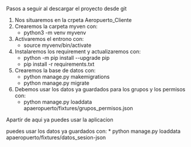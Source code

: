 Pasos a seguir al descargar el proyecto desde git

1. Nos situaremos en la crpeta Aeropuerto_Cliente
2. Crearemos la carpeta myven con:
    * python3 -m venv myvenv
3. Activaremos el entrono con:
    * source myvenv/bin/activate
4. Instalaremos los requirement y actualizaremos con:
    * python -m pip install --upgrade pip
    * pip install -r requirements.txt
5. Crearemos la base de datos con:
    * python manage.py makemigrations
    * python manage.py migrate
6. Debemos usar los datos ya guardados para los grupos y los permisos con:
    * python manage.py loaddata apaeropuerto/fixtures/grupos_permisos.json

Apartir de aqui ya puedes usar la aplicacion
 
puedes usar los datos ya guardados con:
    * python manage.py loaddata apaeropuerto/fixtures/datos_sesion-json